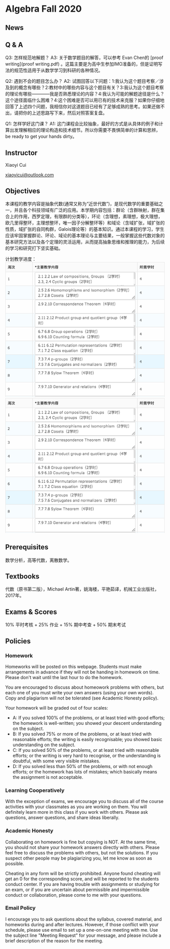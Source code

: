 # Algebra Fall 2020

## News

## Q & A

Q3: 怎样规范地解题？
A3: 关于数学题目的解答，可以参考 Evan Chen的 [proof writing](proof writing.pdf) 。这篇主要是为高中生参加IMO准备的，但是证明写法的规范性适用于从数学学习到科研的各种情况。

Q2: 遇到不会的题目怎么办？
A2: 试图回答以下问题：1:我认为这个题目考察／涉及到的概念有哪些？2:教材中的哪些内容与这个题目有关？3:我认为这个题目考察的理论有哪些————我是否熟悉理论的内容？4:我认为可能的解题途径是什么？这个途径面临什么困难？4:这个困难是否可以用已有的技术来克服？如果你仔细地回答了上述四个问题，我相信你对这道题目已经有了足够成熟的思考。如果还做不出，请把你的上述思路写下来，然后对照答案复盘。

Q1: 怎样学好这门课？
A1: 这门课程会比较抽象，最好的方式是从具体的例子和计算出发理解相应的理论构造和技术细节。所以你需要不畏惧简单的计算和思辨，be ready to get your hands dirty。

## Instructor

Xiaoyi Cui

xiaoyicui@outlook.com

## Objectives

本课程的教学内容是抽象代数(通常又称为“近世代数”)，是现代数学的重要基础之一，并且各个科技领域有广泛的应用。本学期内容包括：群论（含群映射，群在集合上的作用，西罗定理，有限群的分类等），环论（含理想，素理想，极大理想，欧几里得整环，主理想整环，唯一因子分解整环等）和域论（含域扩张，域扩张的性质，域扩张的自同构群，Galois理论等）的基本知识。通过本课程的学习，学生应该牢固掌握群论、环论、域论的基本理论与主要结果，一般掌握这些代数对象的基本研究方法以及各个定理的灵活运用，从而提高抽象思维和推理的能力，为后续的学习和研究打下坚实基础。

计划教学进度：
![第1-9周](/1-9.png)
![第11-19周](/1-9.png)


## Prerequisites

数学分析，高等代数，离散数学。

## Textbooks

代数（原书第二版），Michael Artin著，姚海楼，平艳茹译，机械工业出版社，2017年。

## Exams & Scores

10% 平时考核 + 25% 作业 + 15% 期中考查 + 50% 期末考试

## Policies

### Homework

Homeworks will be posted on this webpage. Students must make arrangements in advance if they will not be handing in homework on time. Please don't wait until the last hour to do the homework.

You are encouraged to discuss about homeowork problems with others, but each one of you must write your own answers (using your own words). Copy and plagiarism will not be tolerated (see Academic Honesty policy).

Your homework will be graded out of four scales:

+ A: If you solved 100% of the problems, or at least tried with good efforts; the homework is well-written; you showed your descent understanding on the subject. 
+ B: If you solved 75% or more of the problems, or at least tried with reasonable efforts; the writing is easily recognisable; you showed basic understanding on the subject. 
+ C: If you solved 50% of the problems, or at least tried with reasonable efforts; or the writing is very hard to recognise, or the understanding is doubtful, with some very visible mistakes. 
+ D: If you solved less than 50% of the problems, or with not enough efforts; or the homework has lots of mistakes; which basically means the assignment is not acceptable. 

### Learning Cooperatively

With the exception of exams, we encourage you to discuss all of the course activities with your classmates as you are working on them. You will definitely learn more in this class if you work with others. Please ask questions, answer questions, and share ideas liberally.

### Academic Honesty

Collaborating on homework is fine but copying is NOT. At the same time, you should not share your homework answers directly with others. Please feel free to discuss the problems with others, but not the solutions. If you suspect other people may be plagiarizing you, let me know as soon as possible. 

Cheating in any form will be strictly prohibited. Anyone found cheating will get an 0 for the corresponding score, and will be reported to the students conduct center. If you are having trouble with assignments or studying for an exam, or if you are uncertain about permissible and impermissible conduct or collaboration, please come to me with your questions.

### Email Policy

I encourage you to ask questions about the syllabus, covered material, and homeworks during and after lectures. However, if those conflict with your schedule, please use email to set up a one-on-one meeting with me. Use the subject line "Meeting Request" for your message, and please include a brief description of the reason for the meeting.
